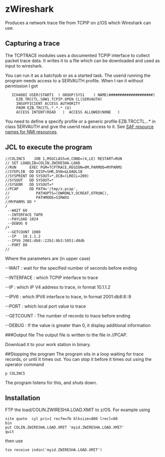 # zWireshark
Produces a network trace file from TCPIP on z/OS which Wireshark can use.
##  Capturing a trace
The TCPTRACE modules uses a documented TCPIP interface to collect packet trace data.  It writes it to a file which can be downloaded and used as input to wireshark.

You can run it as a batchjob or as a started task.
The userid running the program needs access to a SERVAUTH profile.  When I ran it without permission I got
```  
   ICH408I USER(START1  ) GROUP(SYS1    ) NAME(####################)
     EZB.TRCCTL.S0W1.TCPIP.OPEN CL(SERVAUTH)                        
     INSUFFICIENT ACCESS AUTHORITY                                  
     FROM EZB.TRCCTL.*.*.* (G)                                      
     ACCESS INTENT(READ   )  ACCESS ALLOWED(NONE   ) 
```

You need to define a specify profile or a generic profile EZB.TRCCTL.*.*.* in class SERVAUTH           and give the userid read access to it.
See [SAF resource names for NMI resources](https://www.ibm.com/docs/en/zos/3.1.0?topic=enablement-saf-resource-names-nmi-resources).
## JCL to execute the program

```
//COLINC5    JOB 1,MSGCLASS=H,COND=(4,LE) RESTART=RUN 
// SET LOADLIB=COLIN.ZWIRESHA.LOAD 
//RUN      EXEC PGM=TCPTRACE,REGION=0M,PARMDD=MYPARMS 
//STEPLIB  DD DISP=SHR,DSN=&LOADLIB 
//SYSPRINT DD SYSOUT=*,DCB=(LRECL=200) 
//SYSOUT   DD SYSOUT=* 
//SYSERR   DD SYSOUT=* 
//PCAP     DD PATH='/tmp/x.pcap', 
//            PATHOPTS=(OWRONLY,OCREAT,OTRUNC), 
//            PATHMODE=SIRWXU 
//MYPARMS DD * 
/
 --WAIT 60 
 --INTERFACE TAP0 
 --PAYLOAD 1024 
 --DEBUG 0 
/* 
 --GETCOUNT 1000 
 --IP   10.1.1.2 
 --IPV6 2001:db8::22b1:8b3:5051:d8db 
 --PORT 80 
// 
```

Where the parameters are (in upper case)


--WAIT 
: wait for the specified number of seconds before ending

--INTERFACE
:  which TCPIP interface to trace

--IP
:  which IP V4 address to trace, in format 10.1.1.2

--IPV6
:  which IPV6 interface to trace, in format 2001:db8:8::9

--PORT
: which local port value to trace

--GETCOUNT
:  The number of records to trace before ending

--DEBUG
: If the value is greater than 0, it display additional information


###Output file
The output file is written to the file in //PCAP.

Download it to your work station in binary.


##Stopping the program
The program sits in a loop waiting for trace records, or until it times out.
You can stop it before it times out using the operator command
```
p COLINC5
```
The program listens for this, and shuts down.



## Installation
FTP the load/COLIN.ZWIRESHA.LOAD.XMIT to z/OS.  For example using
```
site quote  cyl pri=1 recfm=fb blksize=800 lrecl=80
bin
put COLIN.ZWIRESHA.LOAD.XMIT 'myid.ZWIRESHA.LOAD.XMIT'
quit 
```
then use
```
tso receive indsn('myid.ZWIRESHA.LOAD.XMIT')
``` 
